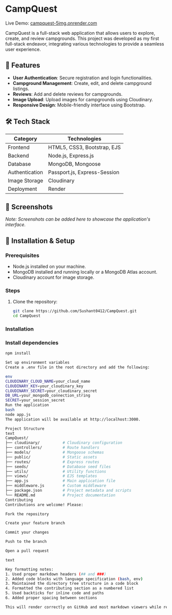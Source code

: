 # CampQuest

Live Demo: [campquest-5img.onrender.com](https://campquest-5img.onrender.com)

CampQuest is a full-stack web application that allows users to explore, create, and review campgrounds. This project was developed as my first full-stack endeavor, integrating various technologies to provide a seamless user experience.

## 🚀 Features

- **User Authentication**: Secure registration and login functionalities.
- **Campground Management**: Create, edit, and delete campground listings.
- **Reviews**: Add and delete reviews for campgrounds.
- **Image Upload**: Upload images for campgrounds using Cloudinary.
- **Responsive Design**: Mobile-friendly interface using Bootstrap.

## 🛠️ Tech Stack

| Category          | Technologies                          |
|-------------------|---------------------------------------|
| Frontend          | HTML5, CSS3, Bootstrap, EJS           |
| Backend           | Node.js, Express.js                   |
| Database          | MongoDB, Mongoose                     |
| Authentication    | Passport.js, Express-Session          |
| Image Storage     | Cloudinary                            |
| Deployment        | Render                                |

## 📸 Screenshots

*Note: Screenshots can be added here to showcase the application's interface.*

## 🧰 Installation & Setup

### Prerequisites

- Node.js installed on your machine.
- MongoDB installed and running locally or a MongoDB Atlas account.
- Cloudinary account for image storage.

### Steps

1. Clone the repository:
   ```bash
   git clone https://github.com/Sushant0412/CampQuest.git
   cd CampQuest
   
### Installation

### Install dependencies
```bash
npm install

Set up environment variables
Create a .env file in the root directory and add the following:

env
CLOUDINARY_CLOUD_NAME=your_cloud_name
CLOUDINARY_KEY=your_cloudinary_key
CLOUDINARY_SECRET=your_cloudinary_secret
DB_URL=your_mongodb_connection_string
SECRET=your_session_secret
Run the application
bash
node app.js
The application will be available at http://localhost:3000.

Project Structure
text
CampQuest/
├── cloudinary/          # Cloudinary configuration
├── controllers/         # Route handlers
├── models/              # Mongoose schemas
├── public/              # Static assets
├── routes/              # Express routes
├── seeds/               # Database seed files
├── utils/               # Utility functions
├── views/               # EJS templates
├── app.js               # Main application file
├── middleware.js        # Custom middleware
├── package.json         # Project metadata and scripts
└── README.md            # Project documentation
Contributing
Contributions are welcome! Please:

Fork the repository

Create your feature branch

Commit your changes

Push to the branch

Open a pull request

text

Key formatting notes:
1. Used proper markdown headers (## and ###)
2. Added code blocks with language specification (bash, env)
3. Maintained the directory tree structure in a code block
4. Formatted the contributing section as a numbered list
5. Used backticks for inline code and paths
6. Added proper spacing between sections

This will render correctly on GitHub and most markdown viewers while remaining perfectly readable in plain text editors.
